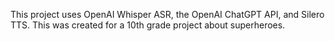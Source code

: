 This project uses OpenAI Whisper ASR, the OpenAI ChatGPT API, and Silero TTS. This was created for a 10th grade project about superheroes.